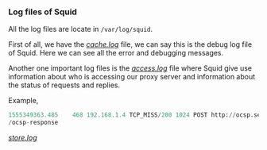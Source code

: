 
### Log files of Squid

All the log files are locate in `/var/log/squid`.

First of all, we have the [*cache.log*](https://wiki.squid-cache.org/SquidFaq/SquidLogs?action=fullsearch&context=180&value=store.log&titlesearch=Titles#cache.log) file, we can say this is the debug log file of Squid. Here we can see all the 
error and debugging messages.

Another one important log files is the [*access.log*](https://wiki.squid-cache.org/SquidFaq/SquidLogs?action=fullsearch&context=180&value=store.log&titlesearch=Titles#access.log) file where Squid give use information about who is accessing our
proxy server and information about the status of requests and replies.


Example,
```python
1555349363.485    468 192.168.1.4 TCP_MISS/200 1024 POST http://ocsp.sectigo.com/ - HIER_DIRECT/2a02:582:a00::d4cd:7e98 application
/ocsp-response
```

[*store.log*](https://wiki.squid-cache.org/SquidFaq/SquidLogs?action=fullsearch&context=180&value=store.log&titlesearch=Titles#store.log)
